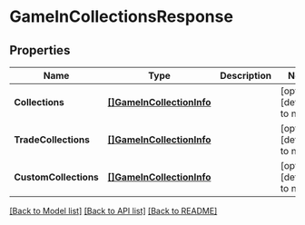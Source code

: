 # GameInCollectionsResponse

## Properties
Name | Type | Description | Notes
------------ | ------------- | ------------- | -------------
**Collections** | [**[]GameInCollectionInfo**](GameInCollectionInfo.md) |  | [optional] [default to null]
**TradeCollections** | [**[]GameInCollectionInfo**](GameInCollectionInfo.md) |  | [optional] [default to null]
**CustomCollections** | [**[]GameInCollectionInfo**](GameInCollectionInfo.md) |  | [optional] [default to null]

[[Back to Model list]](../README.md#documentation-for-models) [[Back to API list]](../README.md#documentation-for-api-endpoints) [[Back to README]](../README.md)


